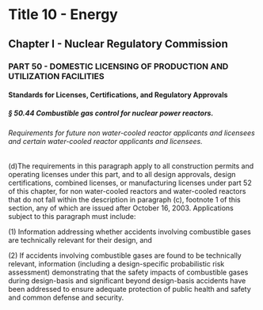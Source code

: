 
# Title 10 - Energy
## Chapter I - Nuclear Regulatory Commission
### PART 50 - DOMESTIC LICENSING OF PRODUCTION AND UTILIZATION FACILITIES
#### Standards for Licenses, Certifications, and Regulatory Approvals
##### § 50.44 Combustible gas control for nuclear power reactors.
###### Requirements for future non water-cooled reactor applicants and licensees and certain water-cooled reactor applicants and licensees.

(d)The requirements in this paragraph apply to all construction permits and operating licenses under this part, and to all design approvals, design certifications, combined licenses, or manufacturing licenses under part 52 of this chapter, for non water-cooled reactors and water-cooled reactors that do not fall within the description in paragraph (c), footnote 1 of this section, any of which are issued after October 16, 2003. Applications subject to this paragraph must include:

(1) Information addressing whether accidents involving combustible gases are technically relevant for their design, and

(2) If accidents involving combustible gases are found to be technically relevant, information (including a design-specific probabilistic risk assessment) demonstrating that the safety impacts of combustible gases during design-basis and significant beyond design-basis accidents have been addressed to ensure adequate protection of public health and safety and common defense and security.
